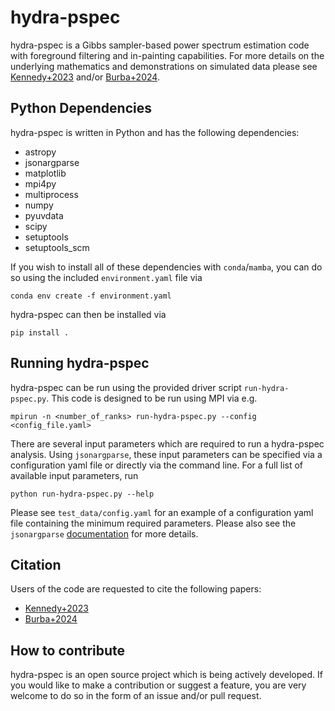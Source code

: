 # hydra-pspec
hydra-pspec is a Gibbs sampler-based power spectrum estimation code with foreground filtering and in-painting capabilities.  For more details on the underlying mathematics and demonstrations on simulated data please see [Kennedy+2023](https://ui.adsabs.harvard.edu/abs/2023ApJS..266...23K/abstract) and/or [Burba+2024](https://ui.adsabs.harvard.edu/abs/2024MNRAS.535..793B/abstract).


## Python Dependencies

hydra-pspec is written in Python and has the following dependencies:

- astropy
- jsonargparse
- matplotlib
- mpi4py
- multiprocess
- numpy
- pyuvdata
- scipy
- setuptools
- setuptools_scm

If you wish to install all of these dependencies with `conda`/`mamba`, you can do so using the included `environment.yaml` file via
```
conda env create -f environment.yaml
```

hydra-pspec can then be installed via
```
pip install .
```


## Running hydra-pspec

hydra-pspec can be run using the provided driver script `run-hydra-pspec.py`.  This code is designed to be run using MPI via e.g.
```
mpirun -n <number_of_ranks> run-hydra-pspec.py --config <config_file.yaml>
```

There are several input parameters which are required to run a hydra-pspec analysis.  Using `jsonargparse`, these input parameters can be specified via a configuration yaml file or directly via the command line.  For a full list of available input parameters, run
```
python run-hydra-pspec.py --help
```

Please see `test_data/config.yaml` for an example of a configuration yaml file containing the minimum required parameters.  Please also see the `jsonargparse` [documentation](https://jsonargparse.readthedocs.io/en/stable/) for more details.


## Citation

Users of the code are requested to cite the following papers:

- [Kennedy+2023](https://ui.adsabs.harvard.edu/abs/2023ApJS..266...23K/abstract)
- [Burba+2024](https://ui.adsabs.harvard.edu/abs/2024MNRAS.535..793B/abstract)


## How to contribute

hydra-pspec is an open source project which is being actively developed.  If you would like to make a contribution or suggest a feature, you are very welcome to do so in the form of an issue and/or pull request.

